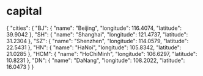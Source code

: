 # capital
{
  "cities": {
    "BJ": {
      "name": "Beijing",
      "longitude": 116.4074,
      "latitude": 39.9042
    },
    "SH": {
      "name": "Shanghai",
      "longitude": 121.4737,
      "latitude": 31.2304
    },
    "SZ": {
      "name": "Shenzhen",
      "longitude": 114.0579,
      "latitude": 22.5431
    },
    "HN": {
      "name": "HaNoi",
      "longitude": 105.8342,
      "latitude": 21.0285
    },
    "HCM": {
      "name": "HoChiMinh",
      "longitude": 106.6297,
      "latitude": 10.8231
    },
    "DN": {
      "name": "DaNang",
      "longitude": 108.2022,
      "latitude": 16.0473
    }
  }

